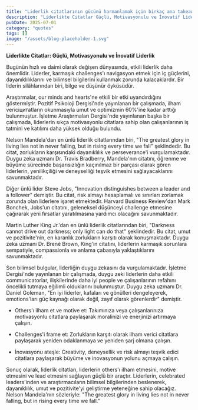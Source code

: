 ```yaml
---
title: "Liderlik citatlarının gücünü harmanlamak için birkaç ana takeaway"
description: "Liderlikte Citatlar Güçlü, Motivasyonulu ve İnovatif Liderlik"
pubDate: 2025-07-01
category: "quotes"
tags: []
image: "/assets/blog-placeholder-1.svg"
---
```


**Liderlikte Citatlar: Güçlü, Motivasyonulu ve İnovatif Liderlik**

Bugünün hızlı ve daimi olarak değişen dünyasında, etkili liderlik daha önemlidir. Liderler, karmaşık challenges'ı navigasyon etmek için iç güçlerini, dayanıklılıklarını ve bilimsel bilgilerini kullanmak zorunda kalacaklardır. Bir liderin silâhlarından biri, bilge ve düşünür öyküsüdür.

Araştırmalar, our minds and hearts'ne etkili bir etki uyandırdığını göstermiştir. Pozitif Psikoloji Dergisi'nde yayınlanan bir çalışmada, ilham vericiцитatların okunmasıyla umut ve optimizmin 60%'ine kadar arttığı bulunmuştur. İşletme Araştırmaları Dergisi'nde yayınlanan başka bir çalışmada, liderlerin sıkça motivasyonlu citatlara sahip olan çalışanlarının iş tatmini ve katılımı daha yüksek olduğu bulundu.

Nelson Mandela'dan en ünlü liderlik citatlarından biri, "The greatest glory in living lies not in never falling, but in rising every time we fall" şeklindedir. Bu citat, zorlukların karşısındaki dayanıklılık ve perseverance'i vurgulamaktadır. Duygu zeka uzmanı Dr. Travis Bradberry, Mandela'nın citatını, öğrenme ve büyüme sürecinde başarısızlığın kaçınılmaz bir parçası olarak gören liderlerin, yenilikçiliği ve deneyselliği teşvik etmesini sağlayacaklarını savunmaktadır.

Diğer ünlü lider Steve Jobs, "Innovation distinguishes between a leader and a follower" demiştir. Bu citat, risk almayı hesaplamalı ve sınırları zorlamak zorunda olan liderlere işaret etmektedir. Harvard Business Review'dan Mark Bonchek, Jobs'un citatını, geleneksel düşünceyi challenge etmesine çağırarak yeni fırsatlar yaratılmasına yardımcı olacağını savunmaktadır.

Martin Luther King Jr.'dan en ünlü liderlik citatlarından biri, "Darkness cannot drive out darkness; only light can do that" şeklindedir. Bu citat, umut ve pozitivite'nin, en karanlık zorlukların karşıtı olarak konuşmaktadır. Duygu zeka uzmanı Dr. Brené Brown, King'in citatını, liderlerin karmaşık sorunlara sempatiyle, compassionla ve anlama çabasıyla yaklaştıklarını savunmaktadır.

Son bilimsel bulgular, liderliğin duygu zekasını da vurgulamaktadır. İşletme Dergisi'nde yayınlanan bir çalışmada, duygu zeki liderlerin daha etkili communicatorlar, ilişkilerinde daha iyi people ve çalışanlarının refahını öncelikli tutmaya eğilimli olduklarını bulunmuştur. Duygu zeka uzmanı Dr. Daniel Goleman, "En iyi liderler, kafaları ve gönülleri dengeleyerek, emotions'ları güç kaynağı olarak değil, zayıf olarak görenlerdir" demiştir.

* Others'ı ilham et ve motive et: Takımınıza veya çalışanlarınıza motivasyonlu citatlara paylaşarak moralinizi ve enerjinizi artırmaya çalışın.

* Challenges'i frame et: Zorlukların karşıtı olarak ilham verici citatlara paylaşarak yeniden odaklanmaya ve yeniden şarj olmana çalışın.

* İnovasyonu ateşle: Creativity, deneysellik ve risk almayı teşvik edici citatlara paylaşarak büyüme ve inovasyonun yolunu açmaya çalışın.

Sonuç olarak, liderlik citatları, liderlerin others'ı ilham etmesini, motive etmesini ve lead etmesini sağlayan güçlü bir araçtır. Liderlerin, celebrated leaders'inden ve araştırmacıların bilimsel bilgilerinden beslenerek, dayanıklılık, umut ve pozitivite'yi geliştirme yeteneğine sahip olacağız. Nelson Mandela'nın sözleriyle: "The greatest glory in living lies not in never falling, but in rising every time we fall."